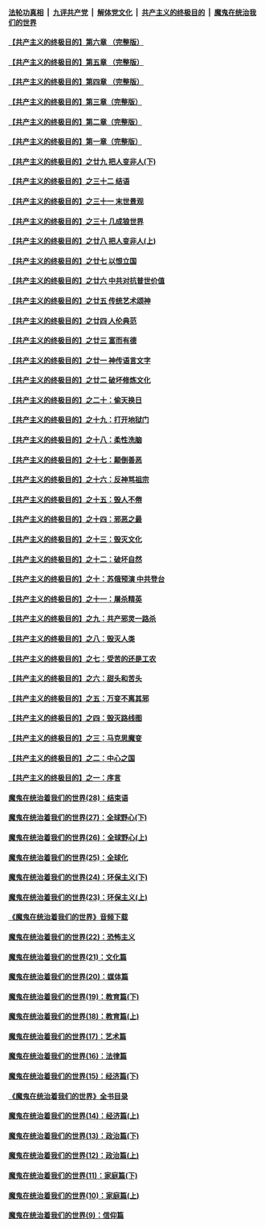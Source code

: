 ####  [法轮功真相](../../../../basic/blob/master/README.md?t=12292326) &nbsp;|&nbsp; [九评共产党](../../../../9ping.md/blob/master/README.md?t=12292326) &nbsp;|&nbsp; [解体党文化](../../../../jtdwh.md/blob/master/README.md?t=12292326)  &nbsp;|&nbsp; [共产主义的终极目的](../../../../gczydzjmd.md/blob/master/README.md?t=12292326) &nbsp;|&nbsp; [魔鬼在统治我们的世界](../../../../mgztzwmdsj.md/blob/master/README.md?t=12292326) 

#### [【共产主义的终极目的】第六章 （完整版）](../pages/nsc422/n11428913.md?t=12292326) 

#### [【共产主义的终极目的】第五章 （完整版）](../pages/nsc422/n11428912.md?t=12292326) 

#### [【共产主义的终极目的】第四章 （完整版）](../pages/nsc422/n11428907.md?t=12292326) 

#### [【共产主义的终极目的】第三章（完整版）](../pages/nsc422/n11428848.md?t=12292326) 

#### [【共产主义的终极目的】第二章（完整版）](../pages/nsc422/n11428831.md?t=12292326) 

#### [【共产主义的终极目的】第一章（完整版）](../pages/nsc422/n11417651.md?t=12292326) 

#### [【共产主义的终极目的】之廿九 把人变非人(下)](../pages/nsc422/n11344140.md?t=12292326) 

#### [【共产主义的终极目的】之三十二 结语](../pages/nsc422/n11360535.md?t=12292326) 

#### [【共产主义的终极目的】之三十一 末世景观](../pages/nsc422/n11351129.md?t=12292326) 

#### [【共产主义的终极目的】之三十 几成狼世界](../pages/nsc422/n11348280.md?t=12292326) 

#### [【共产主义的终极目的】之廿八 把人变非人(上)](../pages/nsc422/n11340492.md?t=12292326) 

#### [【共产主义的终极目的】之廿七 以恨立国](../pages/nsc422/n11336944.md?t=12292326) 

#### [【共产主义的终极目的】之廿六 中共对抗普世价值](../pages/nsc422/n11324785.md?t=12292326) 

#### [【共产主义的终极目的】之廿五 传统艺术颂神](../pages/nsc422/n11296396.md?t=12292326) 

#### [【共产主义的终极目的】之廿四 人伦典范](../pages/nsc422/n11296397.md?t=12292326) 

#### [【共产主义的终极目的】之廿三 富而有德](../pages/nsc422/n11283598.md?t=12292326) 

#### [【共产主义的终极目的】之廿一 神传语言文字](../pages/nsc422/n11263265.md?t=12292326) 

#### [【共产主义的终极目的】之廿二 破坏修炼文化](../pages/nsc422/n11245728.md?t=12292326) 

#### [【共产主义的终极目的】之二十：偷天换日](../pages/nsc422/n11238846.md?t=12292326) 

#### [【共产主义的终极目的】之十九：打开地狱门](../pages/nsc422/n11206376.md?t=12292326) 

#### [【共产主义的终极目的】之十八：柔性洗脑](../pages/nsc422/n11199994.md?t=12292326) 

#### [【共产主义的终极目的】之十七：颠倒善恶](../pages/nsc422/n11179782.md?t=12292326) 

#### [【共产主义的终极目的】之十六：反神骂祖宗](../pages/nsc422/n11166798.md?t=12292326) 

#### [【共产主义的终极目的】之十五：毁人不倦](../pages/nsc422/n11166792.md?t=12292326) 

#### [【共产主义的终极目的】之十四：邪恶之最](../pages/nsc422/n11150249.md?t=12292326) 

#### [【共产主义的终极目的】之十三：毁灭文化](../pages/nsc422/n11135227.md?t=12292326) 

#### [【共产主义的终极目的】之十二：破坏自然](../pages/nsc422/n11135214.md?t=12292326) 

#### [【共产主义的终极目的】之十：苏俄预演 中共登台](../pages/nsc422/n11118424.md?t=12292326) 

#### [【共产主义的终极目的】之十一：屠杀精英](../pages/nsc422/n11118442.md?t=12292326) 

#### [【共产主义的终极目的】之九：共产邪灵一路杀](../pages/nsc422/n11114139.md?t=12292326) 

#### [【共产主义的终极目的】之八：毁灭人类](../pages/nsc422/n11108503.md?t=12292326) 

#### [【共产主义的终极目的】之七：受苦的还是工农](../pages/nsc422/n11101809.md?t=12292326) 

#### [【共产主义的终极目的】之六：甜头和苦头](../pages/nsc422/n11096971.md?t=12292326) 

#### [【共产主义的终极目的】之五：万变不离其邪](../pages/nsc422/n11091285.md?t=12292326) 

#### [【共产主义的终极目的】之四：毁灭路线图](../pages/nsc422/n11086284.md?t=12292326) 

#### [【共产主义的终极目的】之三：马克思魔变](../pages/nsc422/n11061941.md?t=12292326) 

#### [【共产主义的终极目的】之二：中心之国](../pages/nsc422/n11047728.md?t=12292326) 

#### [【共产主义的终极目的】之一：序言](../pages/nsc422/n11086077.md?t=12292326) 

#### [魔鬼在统治着我们的世界(28)：结束语](../pages/nsc422/n10936246.md?t=12292326) 

#### [魔鬼在统治着我们的世界(27)：全球野心(下)](../pages/nsc422/n10928319.md?t=12292326) 

#### [魔鬼在统治着我们的世界(26)：全球野心(上)](../pages/nsc422/n10900318.md?t=12292326) 

#### [魔鬼在统治着我们的世界(25)：全球化](../pages/nsc422/n10788205.md?t=12292326) 

#### [魔鬼在统治着我们的世界(24)：环保主义(下)](../pages/nsc422/n10695307.md?t=12292326) 

#### [魔鬼在统治着我们的世界(23)：环保主义(上)](../pages/nsc422/n10688613.md?t=12292326) 

#### [《魔鬼在统治着我们的世界》音频下载](../pages/nsc422/n10635553.md?t=12292326) 

#### [魔鬼在统治着我们的世界(22)：恐怖主义](../pages/nsc422/n10614727.md?t=12292326) 

#### [魔鬼在统治着我们的世界(21)：文化篇](../pages/nsc422/n10597706.md?t=12292326) 

#### [魔鬼在统治着我们的世界(20)：媒体篇](../pages/nsc422/n10586579.md?t=12292326) 

#### [魔鬼在统治着我们的世界(19)：教育篇(下)](../pages/nsc422/n10564808.md?t=12292326) 

#### [魔鬼在统治着我们的世界(18)：教育篇(上)](../pages/nsc422/n10526970.md?t=12292326) 

#### [魔鬼在统治着我们的世界(17)：艺术篇](../pages/nsc422/n10499093.md?t=12292326) 

#### [魔鬼在统治着我们的世界(16)：法律篇](../pages/nsc422/n10485969.md?t=12292326) 

#### [魔鬼在统治着我们的世界(15)：经济篇(下)](../pages/nsc422/n10469975.md?t=12292326) 

#### [《魔鬼在统治着我们的世界》全书目录](../pages/nsc422/n10464261.md?t=12292326) 

#### [魔鬼在统治着我们的世界(14)：经济篇(上)](../pages/nsc422/n10457370.md?t=12292326) 

#### [魔鬼在统治着我们的世界(13)：政治篇(下)](../pages/nsc422/n10448270.md?t=12292326) 

#### [魔鬼在统治着我们的世界(12)：政治篇(上)](../pages/nsc422/n10444576.md?t=12292326) 

#### [魔鬼在统治着我们的世界(11)：家庭篇(下)](../pages/nsc422/n10440961.md?t=12292326) 

#### [魔鬼在统治着我们的世界(10)：家庭篇(上)](../pages/nsc422/n10435448.md?t=12292326) 

#### [魔鬼在统治着我们的世界(9)：信仰篇](../pages/nsc422/n10432159.md?t=12292326) 

